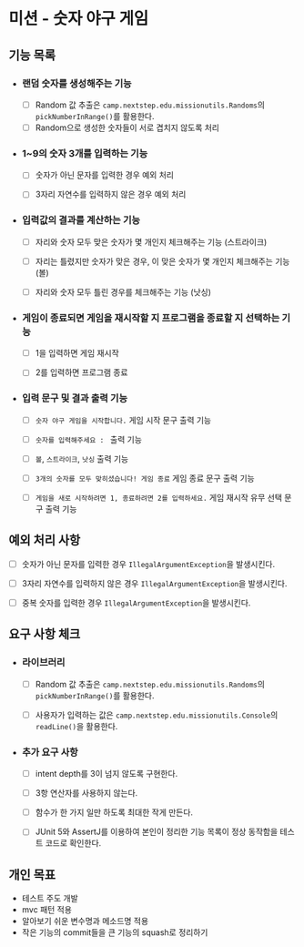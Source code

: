 # 미션 - 숫자 야구 게임

## 기능 목록

- ### 랜덤 숫자를 생성해주는 기능
  - [ ] Random 값 추출은 `camp.nextstep.edu.missionutils.Randoms`의 `pickNumberInRange()`를 활용한다.
  - [ ] Random으로 생성한 숫자들이 서로 겹치지 않도록 처리

- ### 1~9의 숫자 3개를 입력하는 기능
  - [ ] 숫자가 아닌 문자를 입력한 경우 예외 처리
  - [ ] 3자리 자연수를 입력하지 않은 경우 예외 처리


- ### 입력값의 결과를 계산하는 기능
  - [ ] 자리와 숫자 모두 맞은 숫자가 몇 개인지 체크해주는 기능 (스트라이크)
  - [ ] 자리는 틀렸지만 숫자가 맞은 경우, 이 맞은 숫자가 몇 개인지 체크해주는 기능 (볼)
  - [ ] 자리와 숫자 모두 틀린 경우를 체크해주는 기능 (낫싱)


- ### 게임이 종료되면 게임을 재시작할 지 프로그램을 종료할 지 선택하는 기능
  - [ ] 1을 입력하면 게임 재시작
  - [ ] 2를 입력하면 프로그램 종료


- ### 입력 문구 및 결과 출력 기능
  - [ ] `숫자 야구 게임을 시작합니다.` 게임 시작 문구 출력 기능
  - [ ] `숫자를 입력해주세요 : ` 출력 기능
  - [ ] `볼`, `스트라이크`, `낫싱` 출력 기능
  - [ ] `3개의 숫자를 모두 맞히셨습니다! 게임 종료` 게임 종료 문구 출력 기능
  - [ ] `게임을 새로 시작하려면 1, 종료하려면 2를 입력하세요.` 게임 재시작 유무 선택 문구 출력 기능


## 예외 처리 사항

- [ ] 숫자가 아닌 문자를 입력한 경우 `IllegalArgumentException`을 발생시킨다.
- [ ] 3자리 자연수를 입력하지 않은 경우 `IllegalArgumentException`을 발생시킨다.
- [ ] 중복 숫자를 입력한 경우 `IllegalArgumentException`을 발생시킨다.


## 요구 사항 체크

- ### 라이브러리
  - [ ] Random 값 추출은 `camp.nextstep.edu.missionutils.Randoms`의 `pickNumberInRange()`를 활용한다.
  - [ ] 사용자가 입력하는 값은 `camp.nextstep.edu.missionutils.Console`의 `readLine()`을 활용한다.


- ### 추가 요구 사항
  - [ ] intent depth를 3이 넘지 않도록 구현한다.
  - [ ] 3항 연산자를 사용하지 않는다.
  - [ ] 함수가 한 가지 일만 하도록 최대한 작게 만든다.
  - [ ] JUnit 5와 AssertJ를 이용하여 본인이 정리한 기능 목록이 정상 동작함을 테스트 코드로 확인한다.


## 개인 목표
  - 테스트 주도 개발
  - mvc 패턴 적용
  - 알아보기 쉬운 변수명과 메소드명 적용
  - 작은 기능의 commit들을 큰 기능의 squash로 정리하기